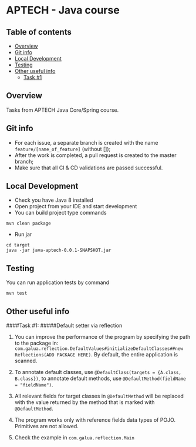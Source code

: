# APTECH - Java course

## Table of contents
- [Overview](#Overview)
- [Git info](#Git-info)
- [Local Development](#Local-Development)
- [Testing](#Testing)
- [Other useful info](#Other-useful-info)
    - [Task #1](Task-#1)

## Overview
Tasks from APTECH Java Core/Spring course.

## Git info
* For each issue, a separate branch is created with the name `feature/[name_of_feature]` (without []);
* After the work is completed, a pull request is created to the master branch;
* Make sure that all CI & CD validations are passed successful.

## Local Development
* Check you have Java 8 installed
* Open project from your IDE and start development
* You can build project type commands
```
mvn clean package
```
* Run jar
```
cd target
java -jar java-aptech-0.0.1-SNAPSHOT.jar
```

## Testing
You can run application tests by command
```
mvn test
```

## Other useful info
####Task #1:
#####Default setter via reflection
1. You can improve the performance of the program 
by specifying the path to the package in: 
`com.galua.reflection.DefaultValues#initializeDefaultClasses##new Reflections(ADD PACKAGE HERE)`.
By default, the entire application is scanned.

2. To annotate default classes, use `@DefaultClass(targets = {A.class, B.class})`, 
to annotate default methods, use `@DefaultMethod(fieldName = "fieldName")`.

3. All relevant fields for target classes in `@DefaultMethod` will be 
replaced with the value returned by the method that is marked 
with `@DefaultMethod`.

4. The program works only with reference fields data types of POJO. 
Primitives are not allowed.

5. Check the example in `com.galua.reflection.Main`